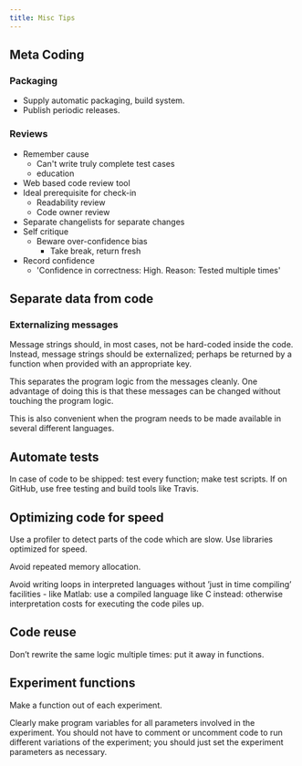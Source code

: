 ```yaml
---
title: Misc Tips
---
```


## Meta Coding
### Packaging
- Supply automatic packaging, build system.
- Publish periodic releases.

### Reviews
- Remember cause
  - Can't write truly complete test cases
  - education
- Web based code review tool
- Ideal prerequisite for check-in
  - Readability review
  - Code owner review
- Separate changelists for separate changes
- Self critique
  - Beware over-confidence bias
    - Take break, return fresh
- Record confidence
  - 'Confidence in correctness: High. Reason: Tested multiple times'

## Separate data from code
### Externalizing messages

Message strings should, in most cases, not be hard-coded inside the code. Instead, message strings should be externalized; perhaps be returned by a function when provided with an appropriate key.

This separates the program logic from the messages cleanly. One advantage of doing this is that these messages can be changed without touching the program logic.

This is also convenient when the program needs to be made available in several different languages.

## Automate tests

In case of code to be shipped: test every function; make test scripts. If on GitHub, use free testing and build tools like Travis.

## Optimizing code for speed

Use a profiler to detect parts of the code which are slow. Use libraries optimized for speed.

Avoid repeated memory allocation.

Avoid writing loops in interpreted languages without ’just in time compiling’ facilities - like Matlab: use a compiled language like C instead: otherwise interpretation costs for executing the code piles up.

## Code reuse
Don’t rewrite the same logic multiple times: put it away in functions.

## Experiment functions

Make a function out of each experiment.

Clearly make program variables for all parameters involved in the experiment. You should not have to comment or uncomment code to run different variations of the experiment; you should just set the experiment parameters as necessary.

